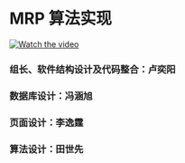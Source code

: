# MRP 算法实现

[![Watch the video](https://raw.github.com/GabLeRoux/WebMole/master/ressources/WebMole_Youtube_Video.png)](https://www.bilibili.com/video/av55905014)
### 组长、软件结构设计及代码整合：卢奕阳
### 数据库设计：冯涵旭
### 页面设计：李逸霆
### 算法设计：田世先
